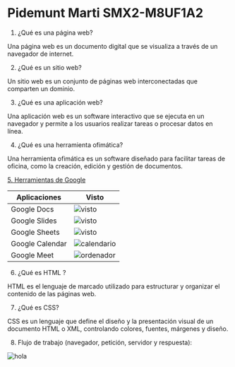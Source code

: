# Pidemunt Marti SMX2-M8UF1A2
1. ¿Qué es una página web?

Una página web es un documento digital que se visualiza a través de un navegador de internet.

2. ¿Qué es un sitio web?

Un sitio web es un conjunto de páginas web interconectadas que comparten un dominio.

3. ¿Qué es una aplicación web?

Una aplicación web es un software interactivo que se ejecuta en un navegador y permite a los usuarios realizar tareas o procesar datos en línea.

4. ¿Qué es una herramienta ofimática?

Una herramienta ofimática es un software diseñado para facilitar tareas de oficina, como la creación, edición y gestión de documentos.

[5. Herramientas de Google](!https://www.google.com/intl/es-419/chrome/browser-tools/)

| Aplicaciones | Visto |
|---------------|------------|
|Google Docs|![visto](https://github.com/MARTIPIDEMUNT/cristiano/blob/main/visto.jpg)|
|Google Slides|![visto](https://github.com/MARTIPIDEMUNT/cristiano/blob/main/visto.jpg)|
|Google Sheets|![visto](https://github.com/MARTIPIDEMUNT/cristiano/blob/main/visto.jpg)|
|Google Calendar|![calendario](https://github.com/MARTIPIDEMUNT/cristiano/blob/main/calendario.png)|
|Google Meet|![ordenador](https://github.com/MARTIPIDEMUNT/cristiano/blob/main/ordenador.jpeg)|

6. ¿Qué es HTML ?

HTML es el lenguaje de marcado utilizado para estructurar y organizar el contenido de las páginas web.

<!DOCTYPE html>
<HTML lang="en">
<head>
	<meta charset="UTF-8">
	<meta http-equiv="X-UA-Compatible" content="IE=Edge">
	<meta name="viewport" content="width=device-width, initial-scale=1.0">
</head>
<body>

</body>
</html>

7. ¿Qué es CSS?

CSS es un lenguaje que define el diseño y la presentación visual de un documento HTML o XML, controlando colores, fuentes, márgenes y diseño.

8. Flujo de trabajo (navegador, petición, servidor y respuesta):

![hola](https://github.com/MARTIPIDEMUNT/cristiano/blob/main/hola.png)
